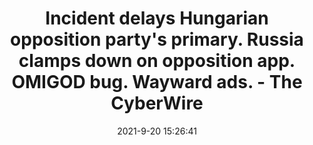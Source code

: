 ---
"title": "Incident delays Hungarian opposition party's primary. Russia clamps down on opposition app. OMIGOD bug. Wayward ads. - The CyberWire"
"date": "2021-9-20 15:26:41"
"feed_name": "GOOGLENEWSINDUSTRIAL"
"feed_website": "https://news.google.com/search?q=industrial%2Bincident&hl=en-US&gl=US&ceid=US:en"
"feed_rss": "https://news.google.com/rss/search?q=industrial%2Bincident&hl=en-US&gl=US&ceid=US:en"
"link": "https://thecyberwire.com/newsletters/daily-briefing/10/181"
"file": "_posts/2021-1-1-ecacc09b236689645012a85b6a9f6d6de52df6de.md"
"accident": "0"
"drilling": "0"
"dead": "0"
"injured": "0"
"where": "unknown site"
---